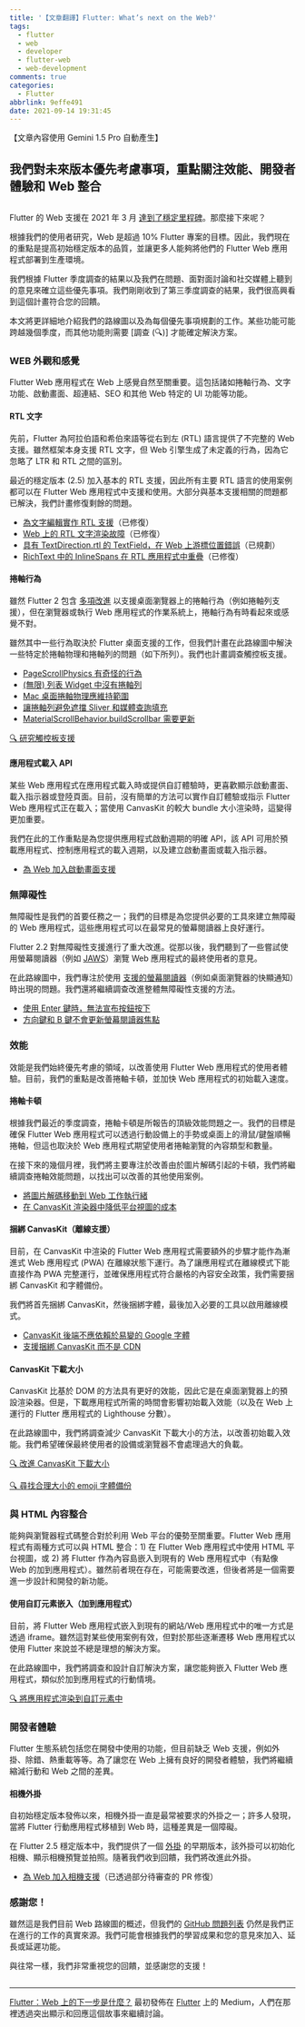 ```yaml
---
title: '【文章翻譯】Flutter: What’s next on the Web?'
tags:
  - flutter
  - web
  - developer
  - flutter-web
  - web-development
comments: true
categories:
  - Flutter
abbrlink: 9effe491
date: 2021-09-14 19:31:45
---
```


【文章內容使用 Gemini 1.5 Pro 自動產生】

## 我們對未來版本優先考慮事項，重點關注效能、開發者體驗和 Web 整合

<figure>
<img alt="" src="https://cdn-images-1.medium.com/max/1024/1*7iBUzC4UvwNi8agIsCrZ7w.png" />
</figure>

Flutter 的 Web 支援在 2021 年 3 月 [達到了穩定里程碑](https://medium.com/flutter/flutter-web-support-hits-the-stable-milestone-d6b84e83b425)。那麼接下來呢？

根據我們的使用者研究，Web 是超過 10% Flutter 專案的目標。因此，我們現在的重點是提高初始穩定版本的品質，並讓更多人能夠將他們的 Flutter Web 應用程式部署到生產環境。

我們根據 Flutter 季度調查的結果以及我們在問題、面對面討論和社交媒體上聽到的意見來確立這些優先事項。我們剛剛收到了第三季度調查的結果，我們很高興看到這個計畫符合您的回饋。

本文將更詳細地介紹我們的路線圖以及為每個優先事項規劃的工作。某些功能可能跨越幾個季度，而其他功能則需要 [調查 (🔍)] 才能確定解決方案。

### WEB 外觀和感覺

Flutter Web 應用程式在 Web 上感覺自然至關重要。這包括諸如捲軸行為、文字功能、啟動畫面、超連結、SEO 和其他 Web 特定的 UI 功能等功能。

####  **RTL 文字**

先前，Flutter 為阿拉伯語和希伯來語等從右到左 (RTL) 語言提供了不完整的 Web 支援。雖然框架本身支援 RTL 文字，但 Web 引擎生成了未定義的行為，因為它忽略了 LTR 和 RTL 之間的區別。

最近的穩定版本 (2.5) 加入基本的 RTL 支援，因此所有主要 RTL 語言的使用案例都可以在 Flutter Web 應用程式中支援和使用。大部分與基本支援相關的問題都已解決，我們計畫修復剩餘的問題。

* [為文字編輯實作 RTL 支援](https://github.com/flutter/flutter/issues/32239)（已修復）
* [Web 上的 RTL 文字渲染故障](https://github.com/flutter/flutter/issues/69396)（已修復）
* [具有 TextDirection.rtl 的 TextField，在 Web 上游標位置錯誤](https://github.com/flutter/flutter/issues/78550)（已規劃）
* [RichText 中的 InlineSpans 在 RTL 應用程式中重疊](https://github.com/flutter/flutter/issues/82136)（已修復）

####  **捲軸行為**

雖然 Flutter 2 包含 [多項改進](https://github.com/flutter/flutter/pulls?q=is%3Apr+is%3Aclosed+is%3Amerged+label%3A%22f%3A+scrolling%22) 以支援桌面瀏覽器上的捲軸行為（例如捲軸列支援），但在瀏覽器或執行 Web 應用程式的作業系統上，捲軸行為有時看起來或感覺不對。

雖然其中一些行為取決於 Flutter 桌面支援的工作，但我們計畫在此路線圖中解決一些特定於捲軸物理和捲軸列的問題（如下所列）。我們也計畫調查觸控板支援。

* [PageScrollPhysics 有奇怪的行為](https://github.com/flutter/flutter/issues/35687)
* [(無限) 列表 Widget 中沒有捲軸列](https://github.com/flutter/flutter/issues/41434)
* [Mac 桌面捲軸物理應維持範圍](https://github.com/flutter/flutter/issues/85579)
* [讓捲軸列避免遮擋 Sliver 和媒體查詢填充](https://github.com/flutter/flutter/issues/13253)
* [MaterialScrollBehavior.buildScrollbar 需要更新](https://github.com/flutter/flutter/issues/87739)

[🔍 研究觸控板支援](https://github.com/flutter/flutter/issues/23604)

####  **應用程式載入 API**

某些 Web 應用程式在應用程式載入時或提供自訂體驗時，更喜歡顯示啟動畫面、載入指示器或登陸頁面。目前，沒有簡單的方法可以實作自訂體驗或指示 Flutter Web 應用程式正在載入；當使用 CanvasKit 的較大 bundle 大小渲染時，這變得更加重要。

我們在此的工作重點是為您提供應用程式啟動週期的明確 API，該 API 可用於預載應用程式、控制應用程式的載入週期，以及建立啟動畫面或載入指示器。

* [為 Web 加入啟動畫面支援](https://github.com/flutter/flutter/issues/48468)

### 無障礙性

無障礙性是我們的首要任務之一；我們的目標是為您提供必要的工具來建立無障礙的 Web 應用程式，這些應用程式可以在最常見的螢幕閱讀器上良好運行。

Flutter 2.2 對無障礙性支援進行了重大改進。從那以後，我們聽到了一些嘗試使用螢幕閱讀器（例如 [JAWS](https://www.freedomscientific.com/products/software/jaws/)）瀏覽 Web 應用程式的最終使用者的意見。

在此路線圖中，我們專注於使用 [支援的螢幕閱讀器](https://flutter.dev/docs/development/accessibility-and-localization/accessibility#screen-readers)（例如桌面瀏覽器的快顯通知）時出現的問題。我們還將繼續調查改進整體無障礙性支援的方法。

* [使用 Enter 鍵時，無法宣布按鈕按下](https://github.com/flutter/flutter/issues/83812)
* [方向鍵和 B 鍵不會更新螢幕閱讀器焦點](https://github.com/flutter/flutter/issues/83809)

### 效能

效能是我們始終優先考慮的領域，以改善使用 Flutter Web 應用程式的使用者體驗。目前，我們的重點是改善捲軸卡頓，並加快 Web 應用程式的初始載入速度。

####  **捲軸卡頓**

根據我們最近的季度調查，捲軸卡頓是所報告的頂級效能問題之一。我們的目標是確保 Flutter Web 應用程式可以透過行動設備上的手勢或桌面上的滑鼠/鍵盤順暢捲軸，但這也取決於 Web 應用程式期望使用者捲軸瀏覽的內容類型和數量。

在接下來的幾個月裡，我們將主要專注於改善由於圖片解碼引起的卡頓，我們將繼續調查捲軸效能問題，以找出可以改善的其他使用案例。

* [將圖片解碼移動到 Web 工作執行緒](https://github.com/flutter/flutter/issues/63397)
* [在 CanvasKit 渲染器中降低平台視圖的成本](https://github.com/flutter/flutter/issues/71884)

####  **捆綁 CanvasKit（離線支援）**

目前，在 CanvasKit 中渲染的 Flutter Web 應用程式需要額外的步驟才能作為漸進式 Web 應用程式 (PWA) 在離線狀態下運行。為了讓應用程式在離線模式下能直接作為 PWA 完整運行，並確保應用程式符合嚴格的內容安全政策，我們需要捆綁 CanvasKit 和字體備份。

我們將首先捆綁 CanvasKit，然後捆綁字體，最後加入必要的工具以啟用離線模式。

* [CanvasKit 後端不應依賴於易變的 Google 字體](https://github.com/flutter/flutter/issues/85793)
* [支援捆綁 CanvasKit 而不是 CDN](https://github.com/flutter/flutter/issues/70101)

####  **CanvasKit 下載大小**

CanvasKit 比基於 DOM 的方法具有更好的效能，因此它是在桌面瀏覽器上的預設渲染器。但是，下載應用程式所需的時間會影響初始載入效能（以及在 Web 上運行的 Flutter 應用程式的 Lighthouse 分數）。

在此路線圖中，我們將調查減少 CanvasKit 下載大小的方法，以改善初始載入效能。我們希望確保最終使用者的設備或瀏覽器不會處理過大的負載。

[🔍 改進 CanvasKit 下載大小](https://github.com/flutter/flutter/issues/89616)

[🔍 尋找合理大小的 emoji 字體備份](https://github.com/flutter/flutter/issues/76248)

### 與 HTML 內容整合

能夠與瀏覽器程式碼整合對於利用 Web 平台的優勢至關重要。Flutter Web 應用程式有兩種方式可以與 HTML 整合：1) 在 Flutter Web 應用程式中使用 HTML 平台視圖，或 2) 將 Flutter 作為內容島嵌入到現有的 Web 應用程式中（有點像 Web 的加到應用程式）。雖然前者現在存在，可能需要改進，但後者將是一個需要進一步設計和開發的新功能。

####  **使用自訂元素嵌入（加到應用程式）**

目前，將 Flutter Web 應用程式嵌入到現有的網站/Web 應用程式中的唯一方式是透過 iframe。雖然這對某些使用案例有效，但對於那些逐漸遷移 Web 應用程式以使用 Flutter 來說並不總是理想的解決方案。

在此路線圖中，我們將調查和設計自訂解決方案，讓您能夠嵌入 Flutter Web 應用程式，類似於加到應用程式的行動情境。

[🔍 將應用程式渲染到自訂元素中](https://github.com/flutter/flutter/issues/32329)

### 開發者體驗

Flutter 生態系統包括您在開發中使用的功能，但目前缺乏 Web 支援，例如外掛、除錯、熱重載等等。為了讓您在 Web 上擁有良好的開發者體驗，我們將繼續縮減行動和 Web 之間的差異。

####  **相機外掛**

自初始穩定版本發佈以來，相機外掛一直是最常被要求的外掛之一；許多人發現，當將 Flutter 行動應用程式移植到 Web 時，這種差異是一個障礙。

在 Flutter 2.5 穩定版本中，我們提供了一個 [外掛](https://pub.dev/packages/camera_web) 的早期版本，該外掛可以初始化相機、顯示相機預覽並拍照。隨著我們收到回饋，我們將改進此外掛。

* [為 Web 加入相機支援](https://github.com/flutter/flutter/issues/45297)（已透過部分待審查的 PR 修復）

### 感謝您！

雖然這是我們目前 Web 路線圖的概述，但我們的 [GitHub 問題列表](https://github.com/flutter/flutter/issues?q=is%3Aopen+is%3Aissue+label%3Aplatform-web+) 仍然是我們正在進行的工作的真實來源。我們可能會根據我們的學習成果和您的意見來加入、延長或延遲功能。

與往常一樣，我們非常重視您的回饋，並感謝您的支援！

<img src="https://medium.com/_/stat?event=post.clientViewed&referrerSource=full_rss&postId=e0454bff964" width="1" height="1" alt=""><hr><p><a href="https://medium.com/flutter/flutter-whats-next-on-the-web-e0454bff964">Flutter：Web 上的下一步是什麼？</a> 最初發佈在 <a href="https://medium.com/flutter">Flutter</a> 上的 Medium，人們在那裡透過突出顯示和回應這個故事來繼續討論。</p> 
